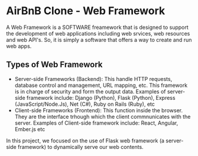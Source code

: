 # AirBnB Clone - Web Framework

A Web Framework is a SOFTWARE freamework that is designed to support the development of web applications including web srvices, web resources and web API's. So, it is simply a software that offers a way to create and run web apps.

## Types of Web Framework

- Server-side Frameworks (Backend): This handle HTTP requests, database control and management, URL mapping, etc. This framework is in charge of security and form the output data. Examples of server-side framework include:
Django (Python), Flask (Python), Express (JavaScript/Node.Js), Net (C#), Ruby on Rails (Ruby), etc
- Client-side Frameworks (Frontend): This function inside the browser. They are the interface trhough which the client commnunicates with the server. Examples of Client-side framework include:
React, Angular, Ember.js etc

In this project, we focused on the use of Flask web framework (a server-side framework) to dynamically serve our web contents.
